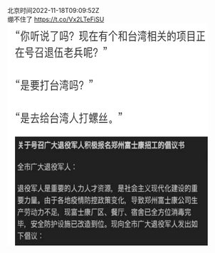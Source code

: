 北京时间2022-11-18T09:09:52Z<br>绷不住了 https://t.co/Vx2LTeFiSU<br><img src='/temp/image/2022/o-Month-11/1593411131602862081_0.jpg' width='450' height='500'><br><br>